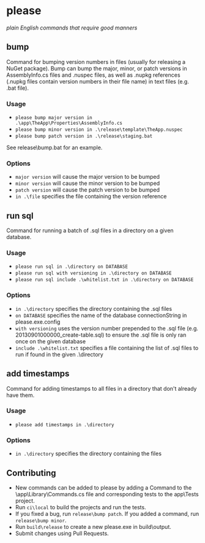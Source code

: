 # please
*plain English commands that require good manners*

## bump
Command for bumping version numbers in files (usually for releasing a NuGet package). Bump can bump the major, minor, or patch versions in AssemblyInfo.cs files and .nuspec files, as well as .nupkg references (.nupkg files contain version numbers in their file name) in text files (e.g. .bat file).

### Usage
* `please bump major version in .\app\TheApp\Properties\AssemblyInfo.cs`
* `please bump minor version in .\release\template\TheApp.nuspec`
* `please bump patch version in .\release\staging.bat`

See release\bump.bat for an example.

### Options
* `major version` will cause the major version to be bumped
* `minor version` will cause the minor version to be bumped
* `patch version` will cause the patch version to be bumped
* `in .\file` specifies the file containing the version reference

## run sql
Command for running a batch of .sql files in a directory on a given database.

### Usage
* `please run sql in .\directory on DATABASE`
* `please run sql with versioning in .\directory on DATABASE`
* `please run sql include .\whitelist.txt in .\directory on DATABASE`

### Options
* `in .\directory` specifies the directory containing the .sql files
* `on DATABASE` specifies the name of the database connectionString in please.exe.config
* `with versioning` uses the version number prepended to the .sql file (e.g. 20130901000000_create-table.sql) to ensure the .sql file is only ran once on the given database
* `include .\whitelist.txt` specifies a file containing the list of .sql files to run if found in the given .\directory

## add timestamps
Command for adding timestamps to all files in a directory that don't already have them.

### Usage
* `please add timestamps in .\directory`

### Options
* `in .\directory` specifies the directory containing the files

## Contributing
* New commands can be added to please by adding a Command to the \app\Library\Commands.cs file and corresponding tests to the app\Tests project.
* Run `ci\local` to build the projects and run the tests.
* If you fixed a bug, run `release\bump patch`. If you added a command, run `release\bump minor`.
* Run `build\release` to create a new please.exe in build\output.
* Submit changes using Pull Requests.
